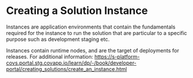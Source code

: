 # Creating a Solution Instance
Instances are application environments that contain the fundamentals required for the instance to run the solution that are particular to a specific purpose such as development staging etc.

Instances contain runtime nodes, and are the target of deployments for releases. For additional information: https://s-platform-covs.portal.stg.covapp.io/learn/dp/-/book/developer-portal/creating_solutions/create_an_instance.html
